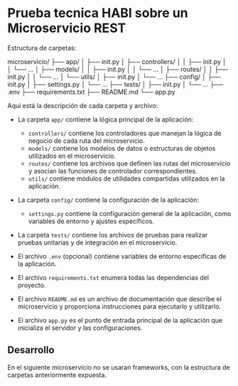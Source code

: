 # Prueba tecnica HABI sobre un Microservicio REST

Estructura de carpetas:

microservicio/
├── app/
│ ├── init.py
│ ├── controllers/
│ │ ├── init.py
│ │ └── ...
│ ├── models/
│ │ ├── init.py
│ │ └── ...
│ ├── routes/
│ │ ├── init.py
│ │ └── ...
│ └── utils/
│ ├── init.py
│ └── ...
├── config/
│ ├── init.py
│ ├── settings.py
│ └── ...
├── tests/
│ ├── init.py
│ └── ...
├── .env
├── requirements.txt
├── README.md
└── app.py

Aquí está la descripción de cada carpeta y archivo:

- La carpeta `app/` contiene la lógica principal de la aplicación:
  - `controllers/` contiene los controladores que manejan la lógica de negocio de cada ruta del microservicio.
  - `models/` contiene los modelos de datos o estructuras de objetos utilizados en el microservicio.
  - `routes/` contiene los archivos que definen las rutas del microservicio y asocian las funciones de controlador correspondientes.
  - `utils/` contiene módulos de utilidades compartidas utilizados en la aplicación.

- La carpeta `config/` contiene la configuración de la aplicación:
  - `settings.py` contiene la configuración general de la aplicación, como variables de entorno y ajustes específicos.

- La carpeta `tests/` contiene los archivos de pruebas para realizar pruebas unitarias y de integración en el microservicio.

- El archivo `.env` (opcional) contiene variables de entorno específicas de la aplicación.

- El archivo `requirements.txt` enumera todas las dependencias del proyecto.

- El archivo `README.md` es un archivo de documentación que describe el microservicio y proporciona instrucciones para ejecutarlo y utilizarlo.

- El archivo `app.py` es el punto de entrada principal de la aplicación que inicializa el servidor y las configuraciones.

## Desarrollo
En el siguiente microservicio no se usaran frameworks, con la estructura de carpetas anteriormente expuesta.